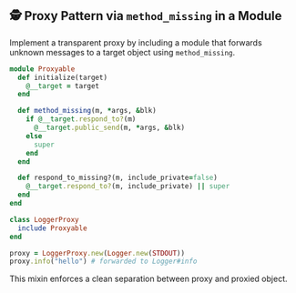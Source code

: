 ## 🕵️ Proxy Pattern via `method_missing` in a Module

Implement a transparent proxy by including a module that forwards unknown messages to a target object using `method_missing`.

```ruby
module Proxyable
  def initialize(target)
    @__target = target
  end

  def method_missing(m, *args, &blk)
    if @__target.respond_to?(m)
      @__target.public_send(m, *args, &blk)
    else
      super
    end
  end

  def respond_to_missing?(m, include_private=false)
    @__target.respond_to?(m, include_private) || super
  end
end

class LoggerProxy
  include Proxyable
end

proxy = LoggerProxy.new(Logger.new(STDOUT))
proxy.info("hello") # forwarded to Logger#info
```

This mixin enforces a clean separation between proxy and proxied object.